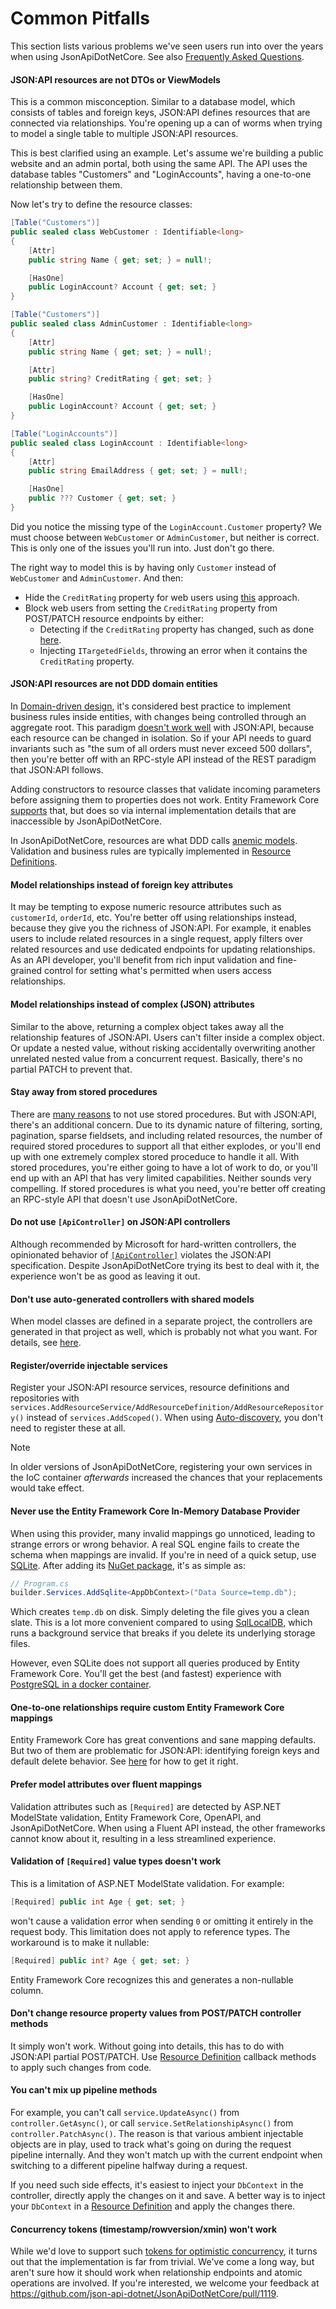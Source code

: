 # Common Pitfalls

This section lists various problems we've seen users run into over the years when using JsonApiDotNetCore.
See also [Frequently Asked Questions](~/getting-started/faq.md).

#### JSON:API resources are not DTOs or ViewModels
This is a common misconception.
Similar to a database model, which consists of tables and foreign keys, JSON:API defines resources that are connected via relationships.
You're opening up a can of worms when trying to model a single table to multiple JSON:API resources.

This is best clarified using an example. Let's assume we're building a public website and an admin portal, both using the same API.
The API uses the database tables "Customers" and "LoginAccounts", having a one-to-one relationship between them.

Now let's try to define the resource classes:
```c#
[Table("Customers")]
public sealed class WebCustomer : Identifiable<long>
{
    [Attr]
    public string Name { get; set; } = null!;

    [HasOne]
    public LoginAccount? Account { get; set; }
}

[Table("Customers")]
public sealed class AdminCustomer : Identifiable<long>
{
    [Attr]
    public string Name { get; set; } = null!;

    [Attr]
    public string? CreditRating { get; set; }

    [HasOne]
    public LoginAccount? Account { get; set; }
}

[Table("LoginAccounts")]
public sealed class LoginAccount : Identifiable<long>
{
    [Attr]
    public string EmailAddress { get; set; } = null!;

    [HasOne]
    public ??? Customer { get; set; }
}
```
Did you notice the missing type of the `LoginAccount.Customer` property? We must choose between `WebCustomer` or `AdminCustomer`, but neither is correct.
This is only one of the issues you'll run into. Just don't go there.

The right way to model this is by having only `Customer` instead of `WebCustomer` and `AdminCustomer`. And then:
- Hide the `CreditRating` property for web users using [this](~/usage/extensibility/resource-definitions.md#excluding-fields) approach.
- Block web users from setting the `CreditRating` property from POST/PATCH resource endpoints by either:
  - Detecting if the `CreditRating` property has changed, such as done [here](https://github.com/json-api-dotnet/JsonApiDotNetCore/blob/master/test/JsonApiDotNetCoreTests/IntegrationTests/InputValidation/RequestBody/WorkflowDefinition.cs).
  - Injecting `ITargetedFields`, throwing an error when it contains the `CreditRating` property.

#### JSON:API resources are not DDD domain entities
In [Domain-driven design](https://martinfowler.com/bliki/DomainDrivenDesign.html), it's considered best practice to implement business rules inside entities, with changes being controlled through an aggregate root.
This paradigm [doesn't work well](https://github.com/json-api-dotnet/JsonApiDotNetCore/issues/1092#issuecomment-932749676) with JSON:API, because each resource can be changed in isolation.
So if your API needs to guard invariants such as "the sum of all orders must never exceed 500 dollars", then you're better off with an RPC-style API instead of the REST paradigm that JSON:API follows.

Adding constructors to resource classes that validate incoming parameters before assigning them to properties does not work.
Entity Framework Core [supports](https://learn.microsoft.com/ef/core/modeling/constructors#binding-to-mapped-properties) that,
but does so via internal implementation details that are inaccessible by JsonApiDotNetCore.

In JsonApiDotNetCore, resources are what DDD calls [anemic models](https://thedomaindrivendesign.io/anemic-model/).
Validation and business rules are typically implemented in [Resource Definitions](~/usage/extensibility/resource-definitions.md).

#### Model relationships instead of foreign key attributes
It may be tempting to expose numeric resource attributes such as `customerId`, `orderId`, etc. You're better off using relationships instead, because they give you
the richness of JSON:API. For example, it enables users to include related resources in a single request, apply filters over related resources and use dedicated endpoints for updating relationships.
As an API developer, you'll benefit from rich input validation and fine-grained control for setting what's permitted when users access relationships.

#### Model relationships instead of complex (JSON) attributes
Similar to the above, returning a complex object takes away all the relationship features of JSON:API. Users can't filter inside a complex object. Or update
a nested value, without risking accidentally overwriting another unrelated nested value from a concurrent request. Basically, there's no partial PATCH to prevent that.

#### Stay away from stored procedures
There are [many reasons](https://stackoverflow.com/questions/1761601/is-the-usage-of-stored-procedures-a-bad-practice/9483781#9483781) to not use stored procedures.
But with JSON:API, there's an additional concern. Due to its dynamic nature of filtering, sorting, pagination, sparse fieldsets, and including related resources,
the number of required stored procedures to support all that either explodes, or you'll end up with one extremely complex stored proceduce to handle it all.
With stored procedures, you're either going to have a lot of work to do, or you'll end up with an API that has very limited capabilities.
Neither sounds very compelling. If stored procedures is what you need, you're better off creating an RPC-style API that doesn't use JsonApiDotNetCore.

#### Do not use `[ApiController]` on JSON:API controllers
Although recommended by Microsoft for hard-written controllers, the opinionated behavior of [`[ApiController]`](https://learn.microsoft.com/aspnet/core/web-api/#apicontroller-attribute) violates the JSON:API specification.
Despite JsonApiDotNetCore trying its best to deal with it, the experience won't be as good as leaving it out.

#### Don't use auto-generated controllers with shared models

When model classes are defined in a separate project, the controllers are generated in that project as well, which is probably not what you want.
For details, see [here](~/usage/extensibility/controllers.md#auto-generated-controllers).

#### Register/override injectable services
Register your JSON:API resource services, resource definitions and repositories with `services.AddResourceService/AddResourceDefinition/AddResourceRepository()` instead of `services.AddScoped()`.
When using [Auto-discovery](~/usage/resource-graph.md#auto-discovery), you don't need to register these at all.

> [!NOTE]
> In older versions of JsonApiDotNetCore, registering your own services in the IoC container *afterwards* increased the chances that your replacements would take effect.

#### Never use the Entity Framework Core In-Memory Database Provider
When using this provider, many invalid mappings go unnoticed, leading to strange errors or wrong behavior. A real SQL engine fails to create the schema when mappings are invalid.
If you're in need of a quick setup, use [SQLite](https://www.sqlite.org/). After adding its [NuGet package](https://www.nuget.org/packages/Microsoft.EntityFrameworkCore.Sqlite), it's as simple as:
```c#
// Program.cs
builder.Services.AddSqlite<AppDbContext>("Data Source=temp.db");
```
Which creates `temp.db` on disk. Simply deleting the file gives you a clean slate.
This is a lot more convenient compared to using [SqlLocalDB](https://learn.microsoft.com/sql/database-engine/configure-windows/sql-server-express-localdb), which runs a background service that breaks if you delete its underlying storage files.

However, even SQLite does not support all queries produced by Entity Framework Core. You'll get the best (and fastest) experience with [PostgreSQL in a docker container](https://github.com/json-api-dotnet/JsonApiDotNetCore/blob/master/run-docker-postgres.ps1).

#### One-to-one relationships require custom Entity Framework Core mappings
Entity Framework Core has great conventions and sane mapping defaults. But two of them are problematic for JSON:API: identifying foreign keys and default delete behavior.
See [here](~/usage/resources/relationships.md#one-to-one-relationships-in-entity-framework-core) for how to get it right.

#### Prefer model attributes over fluent mappings
Validation attributes such as `[Required]` are detected by ASP.NET ModelState validation, Entity Framework Core, OpenAPI, and JsonApiDotNetCore.
When using a Fluent API instead, the other frameworks cannot know about it, resulting in a less streamlined experience.

#### Validation of `[Required]` value types doesn't work
This is a limitation of ASP.NET ModelState validation. For example:
```c#
[Required] public int Age { get; set; }
```
won't cause a validation error when sending `0` or omitting it entirely in the request body.
This limitation does not apply to reference types.
The workaround is to make it nullable:
```c#
[Required] public int? Age { get; set; }
```
Entity Framework Core recognizes this and generates a non-nullable column.

#### Don't change resource property values from POST/PATCH controller methods
It simply won't work. Without going into details, this has to do with JSON:API partial POST/PATCH.
Use [Resource Definition](~/usage/extensibility/resource-definitions.md) callback methods to apply such changes from code.

#### You can't mix up pipeline methods
For example, you can't call `service.UpdateAsync()` from `controller.GetAsync()`, or call `service.SetRelationshipAsync()` from `controller.PatchAsync()`.
The reason is that various ambient injectable objects are in play, used to track what's going on during the request pipeline internally.
And they won't match up with the current endpoint when switching to a different pipeline halfway during a request.

If you need such side effects, it's easiest to inject your `DbContext` in the controller, directly apply the changes on it and save.
A better way is to inject your `DbContext` in a [Resource Definition](~/usage/extensibility/resource-definitions.md) and apply the changes there.

#### Concurrency tokens (timestamp/rowversion/xmin) won't work
While we'd love to support such [tokens for optimistic concurrency](https://learn.microsoft.com/ef/core/saving/concurrency),
it turns out that the implementation is far from trivial. We've come a long way, but aren't sure how it should work when relationship endpoints and atomic operations are involved.
If you're interested, we welcome your feedback at https://github.com/json-api-dotnet/JsonApiDotNetCore/pull/1119.
